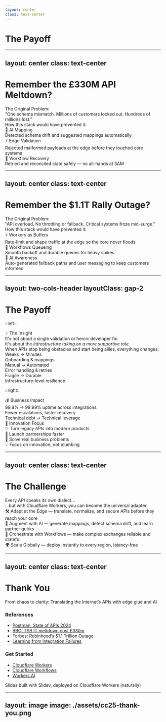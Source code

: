 ```yaml
---
layout: center
class: text-center
---
```


# The Payoff

<!-- speaker:
Quick reset: we opened with two big, real-world failures. This is where we close the loop and show the concrete payoff of the approach we just walked through.
"Alright — let’s bring it home. Remember those two disasters we started with? Here’s how the stack we built would have changed the story."
-->

---
layout: center
class: text-center
---

# Remember the £330M API Meltdown?

<div class="absolute inset-0 bg-green-500/10 animate-pulse"></div>

<div class="mb-8">

<div v-click="1" class="text-xl mb-6 font-bold">The Original Problem:</div>

<div v-click="2" class="p-6 bg-rose-100 dark:bg-rose-600 rounded-lg mb-6">
"One schema mismatch. Millions of customers locked out. Hundreds of millions lost."
</div>

</div>

<div v-click="3" class="mb-8">

<div class="text-xl mb-6 font-bold">How this stack would have prevented it:</div>

</div>

<div class="grid grid-cols-3 gap-4">

<div v-click="4" class="p-4 bg-green-100 dark:bg-emerald-600 rounded-lg">
<div class="text-lg font-bold mb-2">🤖 AI Mapping</div>
<div class="text-sm">Detected schema drift and suggested mappings automatically</div>
</div>

<div v-click="5" class="p-4 bg-blue-100 dark:bg-blue-900 rounded-lg">
<div class="text-lg font-bold mb-2">⚡ Edge Validation</div>
<div class="text-sm">Rejected malformed payloads at the edge before they touched core systems</div>
</div>

<div v-click="6" class="p-4 bg-purple-100 dark:bg-violet-500 rounded-lg">
<div class="text-lg font-bold mb-2">🔄 Workflow Recovery</div>
<div class="text-sm">Retried and reconciled state safely — no all-hands at 3AM</div>
</div>

</div>

<!-- speaker:
Walk through each box slowly.
AI Mapping: "Imagine onboarding a partner and the mapping code is 80% suggested by the model — you review and ship, not hand-code."
Edge Validation: "This is the gatekeeper. Bad data never reaches your ledger."
Workflow Recovery: "Durable retries + state means the system heals, not explodes."
Use a quiet, confident tone for the last line: "People sleep. Customers keep using the product. The bill doesn't hit the CFO."
-->

---
layout: center
class: text-center
---

# Remember the $1.1T Rally Outage?

<div class="absolute inset-0 bg-green-500/10 animate-pulse"></div>

<div class="mb-8">

<div v-click="1" class="text-xl mb-6 font-bold">The Original Problem:</div>

<div v-click="2" class="p-6 bg-rose-100 dark:bg-rose-600 rounded-lg mb-6">
"API overload. No throttling or fallback. Critical systems froze mid-surge."
</div>

</div>

<div v-click="3" class="mb-8">

<div class="text-xl mb-6 font-bold">How this stack would have prevented it:</div>

</div>

<div class="grid grid-cols-3 gap-4">

<div v-click="4" class="p-4 bg-emerald-100 dark:bg-emerald-600 rounded-lg">
<div class="text-lg font-bold mb-2">⚡ Workers as Buffers</div>
<div class="text-sm">Rate-limit and shape traffic at the edge so the core never floods</div>
</div>

<div v-click="5" class="p-4 bg-blue-100 dark:bg-blue-900 rounded-lg">
<div class="text-lg font-bold mb-2">🔄 Workflows Queueing</div>
<div class="text-sm">Smooth backoff and durable queues for heavy spikes</div>
</div>

<div v-click="6" class="p-4 bg-purple-100 dark:bg-violet-500 rounded-lg">
<div class="text-lg font-bold mb-2">🤖 AI Awareness</div>
<div class="text-sm">Auto-generated fallback paths and user messaging to keep customers informed</div>
</div>

</div>

<!-- speaker:
Emphasize the flow: buffering at the edge, then graceful queuing, then smart fallbacks and messaging.
Point out how this preserves user trust during peak events — even when things are strained, the product behaves like it's working.
Mention: "You lose transactions when users can't complete flows. You lose trust when they see silence."
-->

---
layout: two-cols-header
layoutClass: gap-2
---

# The Payoff

::left::

<div class="p-6 bg-emerald-100 dark:bg-emerald-600 rounded-lg mb-8">
<div class="text-lg font-bold mb-2">💡 The Insight</div>
It's not about a single validation or heroic developer fix.<br />
It's about the <i>infrastructure taking on a more supportive role.</i>
</div>

<div class="text-lg mb-4">
When APIs stop being obstacles and start being allies, everything changes:
</div>

<div class="space-y-4 mt-6 mb-6">
  <div v-click="1" class="flex items-center space-x-3">
    <div class="text-green-600 font-bold">Weeks → Minutes</div>
    <div class="text-sm opacity-75">Onboarding & mappings</div>
  </div>

  <div v-click="2" class="flex items-center space-x-3">
    <div class="text-green-600 font-bold">Manual → Automated</div>
    <div class="text-sm opacity-75">Error handling & retries</div>
  </div>

  <div v-click="3" class="flex items-center space-x-3">
    <div class="text-green-600 font-bold">Fragile → Durable</div>
    <div class="text-sm opacity-75">Infrastructure-level resilience</div>
  </div>
</div>

::right::

<div class="space-y-8">

<div v-click="4" class="p-6 bg-gradient-to-r from-blue-100 to-blue-200 dark:from-blue-900 dark:to-indigo-900 rounded-xl shadow-lg">
<div class="text-xl font-bold mb-4">💰 Business Impact</div>

<div class="space-y-3 text-sm">
  <div><span class="font-bold text-blue-300">99.9% → 99.99%</span> uptime across integrations</div>
  <div><span class="font-bold text-blue-300">Fewer escalations, faster recovery</span></div>
  <div><span class="font-bold text-blue-300">Technical debt → Technical leverage</span></div>
</div>
</div>

<div v-click="5" class="p-6 bg-gradient-to-r from-purple-100 to-pink-100 dark:from-purple-900 dark:to-pink-900 rounded-xl shadow-lg">
<div class="text-xl font-bold mb-4">🎯 Innovation Focus</div>

<div class="space-y-2 text-sm">
  <div>✨ Turn legacy APIs into modern products</div>
  <div>🚀 Launch partnerships faster</div>
  <div>🧠 Solve real business problems</div>
  <div>💡 Focus on innovation, not plumbing</div>
</div>
</div>

</div>

<!-- speaker:
Start by tying back to the earlier disasters — “These companies didn’t fail because they couldn’t code. They failed because their systems weren’t adaptive.”
Then reveal: the insight isn’t about the code, it’s about building infrastructure that turns chaos into order.
Use the left column to highlight developer and operational wins — time, automation, reliability.
Then shift to the right column: the bigger picture. Business continuity, resilience, and the ability to innovate again.
End with a small pause before transitioning to ‘The Challenge’: “So what happens when *you* become the universal adapter?”
-->

---
layout: center
class: text-center
---

# The Challenge

<div class="text-3xl mb-8">
Every API speaks its own dialect...
</div>

<div v-click class="text-2xl mb-12">
…but with Cloudflare Workers, <span class="font-bold">you can become the universal adapter.</span>
</div>

<div v-click class="space-y-6 text-left">

<div class="text-xl"><span class="font-bold">🛠️ Adapt at the Edge</span> — translate, normalize, and secure APIs before they reach your core</div>
<div class="text-xl"><span class="font-bold">🤖 Augment with AI</span> — generate mappings, detect schema drift, and learn partner quirks</div>
<div class="text-xl"><span class="font-bold">🔄 Orchestrate with Workflows</span> — make complex exchanges reliable and stateful</div>
<div class="text-xl"><span class="font-bold">🌍 Scale Globally</span> — deploy instantly to every region, latency-free</div>

</div>

<!-- speaker:
“We can’t change how every API behaves — but we *can* adapt to them effortlessly.”
Tie back to the travel metaphor: “Instead of fighting the sockets, you carry a universal adapter — and everything just works.”
Let that pause land before the call to action.
Tone: Empowering
-->

---
layout: center
class: text-center
---

# Thank You

<div class="text-lg opacity-75 mb-8">
From chaos to clarity: Translating the Internet’s APIs with edge glue and AI
</div>

<div class="grid grid-cols-2 gap-8 text-left max-w-2xl mx-auto">

<div>

### **References**

- [Postman: State of APIs 2024](https://www.postman.com/state-of-api/2024/)
- [BBC: TSB IT meltdown cost £330m](https://www.bbc.com/news/business-47425233)
- [Forbes: Robinhood’s $1.1 Trillion Outage](https://www.forbes.com/sites/billybambrough/2020/03/06/robinhoods-1-trillion-tech-outage/)
- [Learning from Integration Failures](https://www.1985.co.in/blog/learning-from-integration-failures/)

</div>

<div>

### **Get Started**

- [Cloudflare Workers](https://workers.cloudflare.com)
- [Cloudflare Workflows](https://developers.cloudflare.com/workflows)
- [Workers AI](https://developers.cloudflare.com/workers-ai)

</div>

</div>

<div class="mt-8 text-sm opacity-50">
Slides built with Slidev, deployed on Cloudflare Workers (naturally)
</div>

<!-- speaker:
Thank the audience warmly.
Offer a short next step: "I’ll be hanging out after the talk for questions and demos — or you can ping me on X/LinkedIn."
If you have a follow-up demo or repo, mention where to find it here or during the Q&A.
End with one final line: "Go teach those APIs to be friends." (light smile)
-->

---
layout: image
image: ./assets/cc25-thank-you.png
---
